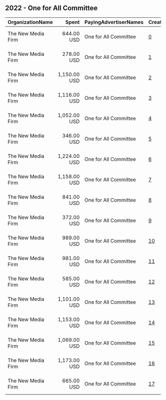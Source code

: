 ## 2022 - One for All Committee 
|OrganizationName|Spent|PayingAdvertiserNames|CreativeUrls|Impressions|Genders|AgeBrackets|CountryCodes|BillingAddresses|CandidateBallotInformation|
|:---|---:|:---|:---|---:|:---|:---|:---|:---|:---|
|The New Media Firm|644.00 USD|One for All Committee|[0](https://www.snap.com/political-ads/asset/4f346fd7d66a4d011c33dacf50e0365b2f3b4020ff4e234b427291cc9074c947?mediaType=mp4)|33,367|FEMALE|18+|united states|"1730 Rhode Island Ave, NW Ste 213,Washington,20036,US"|Galvanize Action|
|The New Media Firm|278.00 USD|One for All Committee|[1](https://www.snap.com/political-ads/asset/4f346fd7d66a4d011c33dacf50e0365b2f3b4020ff4e234b427291cc9074c947?mediaType=mp4)|16,182|FEMALE|18+|united states|"1730 Rhode Island Ave, NW Ste 213,Washington,20036,US"|Galvanize Action|
|The New Media Firm|1,150.00 USD|One for All Committee|[2](https://www.snap.com/political-ads/asset/84a23d4762083a2d72e7e331ea0fbbfd2d2e70a2b06ea3f64174d36c60472fac?mediaType=mp4)|49,937|FEMALE|18+|united states|"1730 Rhode Island Ave, NW Ste 213,Washington,20036,US"|Galvanize Action|
|The New Media Firm|1,116.00 USD|One for All Committee|[3](https://www.snap.com/political-ads/asset/84a23d4762083a2d72e7e331ea0fbbfd2d2e70a2b06ea3f64174d36c60472fac?mediaType=mp4)|57,387|FEMALE|18+|united states|"1730 Rhode Island Ave, NW Ste 213,Washington,20036,US"|Galvanize Action|
|The New Media Firm|1,052.00 USD|One for All Committee|[4](https://www.snap.com/political-ads/asset/4f346fd7d66a4d011c33dacf50e0365b2f3b4020ff4e234b427291cc9074c947?mediaType=mp4)|63,268|FEMALE|18+|united states|"1730 Rhode Island Ave, NW Ste 213,Washington,20036,US"|Galvanize Action|
|The New Media Firm|346.00 USD|One for All Committee|[5](https://www.snap.com/political-ads/asset/84a23d4762083a2d72e7e331ea0fbbfd2d2e70a2b06ea3f64174d36c60472fac?mediaType=mp4)|20,447|FEMALE|18+|united states|"1730 Rhode Island Ave, NW Ste 213,Washington,20036,US"|Galvanize Action|
|The New Media Firm|1,224.00 USD|One for All Committee|[6](https://www.snap.com/political-ads/asset/84a23d4762083a2d72e7e331ea0fbbfd2d2e70a2b06ea3f64174d36c60472fac?mediaType=mp4)|85,431|FEMALE|18+|united states|"1730 Rhode Island Ave, NW Ste 213,Washington,20036,US"|Galvanize Action|
|The New Media Firm|1,158.00 USD|One for All Committee|[7](https://www.snap.com/political-ads/asset/84a23d4762083a2d72e7e331ea0fbbfd2d2e70a2b06ea3f64174d36c60472fac?mediaType=mp4)|54,905|FEMALE|18+|united states|"1730 Rhode Island Ave, NW Ste 213,Washington,20036,US"|Galvanize Action|
|The New Media Firm|841.00 USD|One for All Committee|[8](https://www.snap.com/political-ads/asset/84a23d4762083a2d72e7e331ea0fbbfd2d2e70a2b06ea3f64174d36c60472fac?mediaType=mp4)|45,770|FEMALE|18+|united states|"1730 Rhode Island Ave, NW Ste 213,Washington,20036,US"|Galvanize Action|
|The New Media Firm|372.00 USD|One for All Committee|[9](https://www.snap.com/political-ads/asset/4f346fd7d66a4d011c33dacf50e0365b2f3b4020ff4e234b427291cc9074c947?mediaType=mp4)|21,747|FEMALE|18+|united states|"1730 Rhode Island Ave, NW Ste 213,Washington,20036,US"|Galvanize Action|
|The New Media Firm|989.00 USD|One for All Committee|[10](https://www.snap.com/political-ads/asset/4f346fd7d66a4d011c33dacf50e0365b2f3b4020ff4e234b427291cc9074c947?mediaType=mp4)|42,097|FEMALE|18+|united states|"1730 Rhode Island Ave, NW Ste 213,Washington,20036,US"|Galvanize Action|
|The New Media Firm|981.00 USD|One for All Committee|[11](https://www.snap.com/political-ads/asset/4f346fd7d66a4d011c33dacf50e0365b2f3b4020ff4e234b427291cc9074c947?mediaType=mp4)|50,911|FEMALE|18+|united states|"1730 Rhode Island Ave, NW Ste 213,Washington,20036,US"|Galvanize Action|
|The New Media Firm|585.00 USD|One for All Committee|[12](https://www.snap.com/political-ads/asset/4f346fd7d66a4d011c33dacf50e0365b2f3b4020ff4e234b427291cc9074c947?mediaType=mp4)|31,295|FEMALE|18+|united states|"1730 Rhode Island Ave, NW Ste 213,Washington,20036,US"|Galvanize Action|
|The New Media Firm|1,101.00 USD|One for All Committee|[13](https://www.snap.com/political-ads/asset/84a23d4762083a2d72e7e331ea0fbbfd2d2e70a2b06ea3f64174d36c60472fac?mediaType=mp4)|67,855|FEMALE|18+|united states|"1730 Rhode Island Ave, NW Ste 213,Washington,20036,US"|Galvanize Action|
|The New Media Firm|1,153.00 USD|One for All Committee|[14](https://www.snap.com/political-ads/asset/84a23d4762083a2d72e7e331ea0fbbfd2d2e70a2b06ea3f64174d36c60472fac?mediaType=mp4)|50,940|FEMALE|18+|united states|"1730 Rhode Island Ave, NW Ste 213,Washington,20036,US"|Galvanize Action|
|The New Media Firm|1,069.00 USD|One for All Committee|[15](https://www.snap.com/political-ads/asset/4f346fd7d66a4d011c33dacf50e0365b2f3b4020ff4e234b427291cc9074c947?mediaType=mp4)|54,824|FEMALE|18+|united states|"1730 Rhode Island Ave, NW Ste 213,Washington,20036,US"|Galvanize Action|
|The New Media Firm|1,173.00 USD|One for All Committee|[16](https://www.snap.com/political-ads/asset/4f346fd7d66a4d011c33dacf50e0365b2f3b4020ff4e234b427291cc9074c947?mediaType=mp4)|59,836|FEMALE|18+|united states|"1730 Rhode Island Ave, NW Ste 213,Washington,20036,US"|Galvanize Action|
|The New Media Firm|665.00 USD|One for All Committee|[17](https://www.snap.com/political-ads/asset/84a23d4762083a2d72e7e331ea0fbbfd2d2e70a2b06ea3f64174d36c60472fac?mediaType=mp4)|39,594|FEMALE|18+|united states|"1730 Rhode Island Ave, NW Ste 213,Washington,20036,US"|Galvanize Action|
